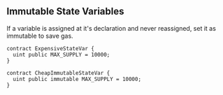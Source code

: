 ## Immutable State Variables

If a variable is assigned at it's declaration and never reassigned, set it as immutable to save gas.

```
contract ExpensiveStateVar {
  uint public MAX_SUPPLY = 10000;
}
```

```
contract CheapImmutableStateVar {
  uint public immutable MAX_SUPPLY = 10000;
}
```
